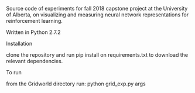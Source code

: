 Source code of experiments for fall 2018 capstone project at the University of Alberta, on visualizing and measuring neural network representations for reinforcement learning.

Written in Python 2.7.2

Installation

clone the repository and run pip install on requirements.txt to download the relevant dependencies.

To run

from the Gridworld directory run: python grid_exp.py args


